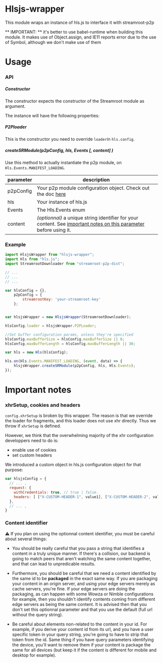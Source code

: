# Hlsjs-wrapper

This module wraps an instance of hls.js to interface it with streamroot-p2p

** IMPORTANT: ** it's better to use babel-runtime when building this module. It makes use of Object.assign, and IE11 reports error due to the use of Symbol, although we don't make use of them

# Usage

### API

##### Constructor

The constructor expects the constructor of the Streamroot module as argument.

The instance will have the following properties:

##### P2Ploader

This is the constructor you need to override `loader`in `hls.config`.

##### createSRModule(p2pConfig, hls, Events [, content] )

Use this method to actually instantiate the p2p module, on `Hls.Events.MANIFEST_LOADING`.

parameter | description
----------|--------------
p2pConfig | Your p2p module configuration object. Check out the doc [here](https://streamroot.readme.io/docs/p2p-config)
hls       | Your instance of hls.js
Events | The Hls.Events enum
content | _(optionnal)_ a unique string identifier for your content. See [important notes on this parameter](https://github.com/streamroot/hlsjs-wrapper/blob/master/README.md#content-identifier) before using it.


### Example

```javascript
import HlsjsWrapper from "hlsjs-wrapper";
import Hls from "hls.js";
import StreamrootDownloader from "streamroot-p2p-dist";

// ...
// ...
// ...

var hlsConfig = {},
    p2pConfig = {
        streamrootKey: 'your-streamroot-key'
    };


var hlsjsWrapper = new HlsjsWrapper(StreamrootDownloader);

hlsConfig.loader = hlsjsWrapper.P2PLoader;

//Set buffer configuration params, unless they're specified
hlsConfig.maxBufferSize = hlsConfig.maxBufferSize || 0;
hlsConfig.maxBufferLength = hlsConfig.maxBufferLength || 30;

var hls = new Hls(hlsConfig);

hls.on(Hls.Events.MANIFEST_LOADING, (event, data) => {
    hlsjsWrapper.createSRModule(p2pConfig, hls, Hls.Events);
});
```

# Important notes

### xhrSetup, cookies and headers

`config.xhrSetup` is broken by this wrapper. The reason is that we override the loader for fragments, and this loader does not use xhr directly. Thus we throw if `xhrSetup` is defined.

However, we think that the overwhelming majority of the xhr configuration developpers need to do is:
- enable use of cookies
- set custom headers

We introduced a custom object in hls.js configuration object for that purpose:

```javascript
var hlsjsConfig = {
  // ... ,
  request: {
    withCredentials: true, // true | false.
    headers: [ ["X-CUSTOM-HEADER-1", value1], ["X-CUSTOM-HEADER-2", value2] ] // List of headers you want to set for your requests
  },
  // ... ,
}

```

### Content identifier

:warning: If you plan on using the optionnal content identifier, you must be careful about several things:
- You should be really careful that you pass a string that identifies a content in a truly unique manner. If there's a collision, our backend is going to match peers that aren't watching the same content together, and that can lead to unpredicable results.


- Furthermore, you should be careful that we need a content identified by the same id to be **packaged** in the exact same way. If you are packaging your content in an origin server, and using your edge servers merely as cache servers, you're fine. If your edge servers are doing the packaging, as can happen with some Wowza or Nimble configurations for example, then you shouldn't identify contents coming from different edge servers as being the same content. It is advised then that you don't set this optionnal parameter and that you use the default (full url without the query string).


- Be careful about elements non-related to the content in your id. For example, if you derive your content id from its url, and you have a user specific token in your query string, you're going to have to strip that token from the id. Same thing if you have query parameters identifying the device, you'll want to remove them if your content is package the same for all devices (but keep it if the content is different for mobile and desktop for example).

